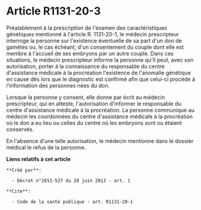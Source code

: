 # Article R1131-20-3

Préalablement à la prescription de l'examen des caractéristiques génétiques mentionné à l'article R. 1131-20-1, le médecin
prescripteur interroge la personne sur l'existence éventuelle de sa part d'un don de gamètes ou, le cas échéant, d'un
consentement du couple dont elle est membre à l'accueil de ses embryons par un autre couple. Dans ces situations, le médecin
prescripteur informe la personne qu'il peut, avec son autorisation, porter à la connaissance du responsable du centre
d'assistance médicale à la procréation l'existence de l'anomalie génétique en cause dès lors que le diagnostic est confirmé
afin que celui-ci procède à l'information des personnes nées du don. 

Lorsque la personne y consent, elle donne par écrit au médecin prescripteur, qui en atteste, l'autorisation d'informer le
responsable du centre d'assistance médicale à la procréation. La personne communique au médecin les coordonnées du centre
d'assistance médicale à la procréation où le don a eu lieu ou celles du centre où les embryons sont ou étaient conservés. 

En l'absence d'une telle autorisation, le médecin mentionne dans le dossier médical le refus de la personne.

**Liens relatifs à cet article**

	**Créé par**:

	  - Décret n°2013-527 du 20 juin 2013 - art. 1

	**Cite**:

	  - Code de la santé publique - art. R1131-20-1
